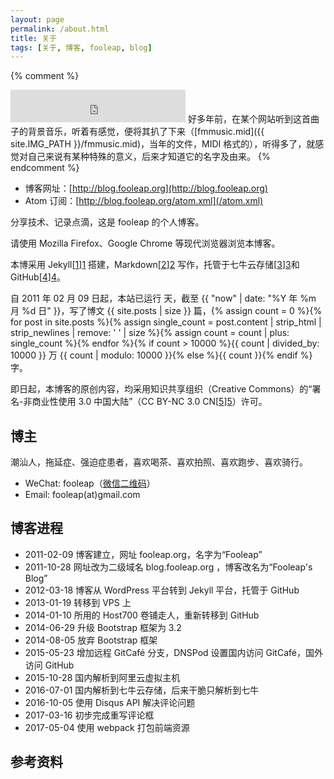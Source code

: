```yaml
---
layout: page
permalink: /about.html
title: 关于
tags: [关于, 博客, fooleap, blog]
---
```


{% comment %}
<iframe frameborder="no" border="0" marginwidth="0" marginheight="0" height="52" style="width:280px;margin:0;" src="http://music.163.com/outchain/player?type=2&id=165614&auto=0&height=32"></iframe>
好多年前，在某个网站听到这首曲子的背景音乐，听着有感觉，便将其扒了下来（[fmmusic.mid]({{ site.IMG_PATH }}/fmmusic.mid)，当年的文件，MIDI 格式的），听得多了，就感觉对自己来说有某种特殊的意义，后来才知道它的名字及由来。
{% endcomment %}

* 博客网址：[http://blog.fooleap.org](http://blog.fooleap.org)
* Atom 订阅：[http://blog.fooleap.org/atom.xml](/atom.xml)

分享技术、记录点滴，这是 fooleap 的个人博客。

请使用 Mozilla Firefox、Google Chrome 等现代浏览器浏览本博客。

本博采用 Jekyll[[1]][1] 搭建，Markdown[[2]][2] 写作，托管于七牛云存储[[3]][3]和GitHub[[4]][4]。 

自 2011 年 02 月 09 日起，本站已运行 <script>document.write(Math.floor((Date.now() / 1000 - {{ "2011-02-09" | date: "%s" }}) / (60 * 60 * 24)));</script> 天，截至 {{ "now" | date: "%Y 年 %m 月 %d 日" }}，写了博文 {{ site.posts | size }} 篇，{% assign count = 0 %}{% for post in site.posts %}{% assign single_count = post.content | strip_html | strip_newlines | remove: ' ' | size %}{% assign count = count | plus: single_count %}{% endfor %}{% if count > 10000 %}{{ count | divided_by: 10000 }} 万 {{ count | modulo: 10000 }}{% else %}{{ count }}{% endif %} 字。

即日起，本博客的原创内容，均采用知识共享组织（Creative Commons）的“署名-非商业性使用 3.0 中国大陆”（CC BY-NC 3.0 CN[[5]][5]）许可。

## 博主

潮汕人，拖延症、强迫症患者，喜欢喝茶、喜欢拍照、喜欢跑步、喜欢骑行。

* WeChat: fooleap（[微信二维码](http://blog.fooleap.org/wechat?qrcode/1)）
* Email: fooleap(at)gmail.com

## 博客进程

* 2011-02-09 博客建立，网址 fooleap.org，名字为“Fooleap”
* 2011-10-28 网址改为二级域名 blog.fooleap.org ，博客改名为“Fooleap&#039;s Blog”
* 2012-03-18 博客从 WordPress 平台转到 Jekyll 平台，托管于 GitHub
* 2013-01-19 转移到 VPS 上
* 2014-01-10 所用的 Host700 卷铺走人，重新转移到 GitHub
* 2014-06-29 升级 Bootstrap 框架为 3.2 
* 2014-08-05 放弃 Bootstrap 框架
* 2015-05-23 增加远程 GitCafé 分支，DNSPod 设置国内访问 GitCafé，国外访问 GitHub
* 2015-10-28 国内解析到阿里云虚拟主机
* 2016-07-01 国内解析到七牛云存储，后来干脆只解析到七牛
* 2016-10-05 使用 Disqus API 解决评论问题
* 2017-03-16 初步完成重写评论框 
* 2017-05-04 使用 webpack 打包前端资源

## 参考资料

[1]: http://jekyllrb.com/ "Jekyll"
[2]: http://daringfireball.net/projects/markdown/ "Markdown"
[3]: http://www.qiniu.com "七牛云存储"
[4]: https://github.com/ "GitHub"
[5]: http://creativecommons.org/licenses/by-nc/3.0/cn/ "署名-非商业性使用 3.0 中国大陆"
